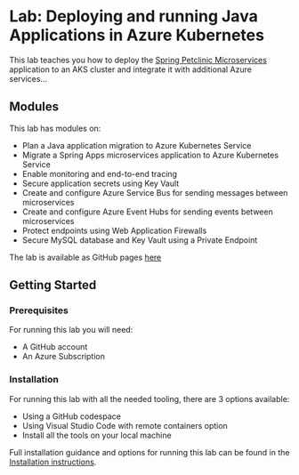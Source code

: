 # Lab: Deploying and running Java Applications in Azure Kubernetes

This lab teaches you how to deploy the [Spring Petclinic Microservices](https://github.com/Azure-Samples/java-microservices-aks-lab/tree/main/src) application to an AKS cluster and integrate it with additional Azure services...

## Modules

This lab has modules on:

* Plan a Java application migration to Azure Kubernetes Service
* Migrate a Spring Apps microservices application to Azure Kubernetes Service
* Enable monitoring and end-to-end tracing
* Secure application secrets using Key Vault
* Create and configure Azure Service Bus for sending messages between microservices
* Create and configure Azure Event Hubs for sending events between microservices
* Protect endpoints using Web Application Firewalls
* Secure MySQL database and Key Vault using a Private Endpoint

The lab is available as GitHub pages [here](https://azure-samples.github.io/java-microservices-aks-lab/)

## Getting Started

### Prerequisites

For running this lab you will need:

- A GitHub account
- An Azure Subscription

### Installation

For running this lab with all the needed tooling, there are 3 options available: 

- Using a GitHub codespace  
- Using Visual Studio Code with remote containers option
- Install all the tools on your local machine

Full installation guidance and options for running this lab can be found in the [Installation instructions](install.md).
